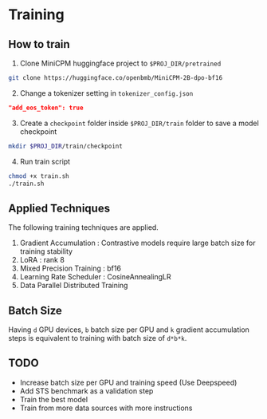 # Training

## How to train

1. Clone MiniCPM huggingface project to `$PROJ_DIR/pretrained`

```bash
git clone https://huggingface.co/openbmb/MiniCPM-2B-dpo-bf16
```
2. Change a tokenizer setting in `tokenizer_config.json`

```json
"add_eos_token": true
```

3. Create a `checkpoint` folder inside `$PROJ_DIR/train` folder to save a model checkpoint

```bash
mkdir $PROJ_DIR/train/checkpoint
```

4. Run train script

```bash
chmod +x train.sh
./train.sh
```

## Applied Techniques

The following training techniques are applied.

1. Gradient Accumulation : Contrastive models require large batch size for training stability
2. LoRA : rank 8
3. Mixed Precision Training : bf16
4. Learning Rate Scheduler : CosineAnnealingLR
5. Data Parallel Distributed Training

## Batch Size

Having `d` GPU devices, `b` batch size per GPU and `k` gradient accumulation steps is equivalent to training with batch size of `d*b*k`.

## TODO

- Increase batch size per GPU and training speed (Use Deepspeed)
- Add STS benchmark as a validation step
- Train the best model
- Train from more data sources with more instructions